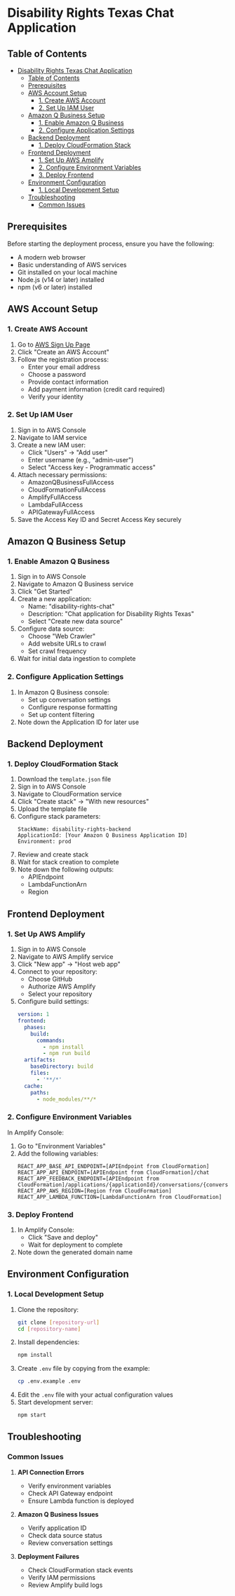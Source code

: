 # Disability Rights Texas Chat Application

## Table of Contents
- [Disability Rights Texas Chat Application](#disability-rights-texas-chat-application)
  - [Table of Contents](#table-of-contents)
  - [Prerequisites](#prerequisites)
  - [AWS Account Setup](#aws-account-setup)
    - [1. Create AWS Account](#1-create-aws-account)
    - [2. Set Up IAM User](#2-set-up-iam-user)
  - [Amazon Q Business Setup](#amazon-q-business-setup)
    - [1. Enable Amazon Q Business](#1-enable-amazon-q-business)
    - [2. Configure Application Settings](#2-configure-application-settings)
  - [Backend Deployment](#backend-deployment)
    - [1. Deploy CloudFormation Stack](#1-deploy-cloudformation-stack)
  - [Frontend Deployment](#frontend-deployment)
    - [1. Set Up AWS Amplify](#1-set-up-aws-amplify)
    - [2. Configure Environment Variables](#2-configure-environment-variables)
    - [3. Deploy Frontend](#3-deploy-frontend)
  - [Environment Configuration](#environment-configuration)
    - [1. Local Development Setup](#1-local-development-setup)
  - [Troubleshooting](#troubleshooting)
    - [Common Issues](#common-issues)

## Prerequisites

Before starting the deployment process, ensure you have the following:
- A modern web browser
- Basic understanding of AWS services
- Git installed on your local machine
- Node.js (v14 or later) installed
- npm (v6 or later) installed

## AWS Account Setup

### 1. Create AWS Account
1. Go to [AWS Sign Up Page](https://portal.aws.amazon.com/billing/signup)
2. Click "Create an AWS Account"
3. Follow the registration process:
   - Enter your email address
   - Choose a password
   - Provide contact information
   - Add payment information (credit card required)
   - Verify your identity

### 2. Set Up IAM User
1. Sign in to AWS Console
2. Navigate to IAM service
3. Create a new IAM user:
   - Click "Users" → "Add user"
   - Enter username (e.g., "admin-user")
   - Select "Access key - Programmatic access"
4. Attach necessary permissions:
   - AmazonQBusinessFullAccess
   - CloudFormationFullAccess
   - AmplifyFullAccess
   - LambdaFullAccess
   - APIGatewayFullAccess
5. Save the Access Key ID and Secret Access Key securely

## Amazon Q Business Setup

### 1. Enable Amazon Q Business
1. Sign in to AWS Console
2. Navigate to Amazon Q Business service
3. Click "Get Started"
4. Create a new application:
   - Name: "disability-rights-chat"
   - Description: "Chat application for Disability Rights Texas"
   - Select "Create new data source"
5. Configure data source:
   - Choose "Web Crawler"
   - Add website URLs to crawl
   - Set crawl frequency
6. Wait for initial data ingestion to complete

### 2. Configure Application Settings
1. In Amazon Q Business console:
   - Set up conversation settings
   - Configure response formatting
   - Set up content filtering
2. Note down the Application ID for later use

## Backend Deployment

### 1. Deploy CloudFormation Stack
1. Download the `template.json` file
2. Sign in to AWS Console
3. Navigate to CloudFormation service
4. Click "Create stack" → "With new resources"
5. Upload the template file
6. Configure stack parameters:
   ```
   StackName: disability-rights-backend
   ApplicationId: [Your Amazon Q Business Application ID]
   Environment: prod
   ```
7. Review and create stack
8. Wait for stack creation to complete
9. Note down the following outputs:
   - APIEndpoint
   - LambdaFunctionArn
   - Region

## Frontend Deployment

### 1. Set Up AWS Amplify
1. Sign in to AWS Console
2. Navigate to AWS Amplify service
3. Click "New app" → "Host web app"
4. Connect to your repository:
   - Choose GitHub
   - Authorize AWS Amplify
   - Select your repository
5. Configure build settings:
   ```yaml
   version: 1
   frontend:
     phases:
       build:
         commands:
           - npm install
           - npm run build
     artifacts:
       baseDirectory: build
       files:
         - '**/*'
     cache:
       paths:
         - node_modules/**/*
   ```

### 2. Configure Environment Variables
In Amplify Console:
1. Go to "Environment Variables"
2. Add the following variables:
   ```
   REACT_APP_BASE_API_ENDPOINT=[APIEndpoint from CloudFormation]
   REACT_APP_API_ENDPOINT=[APIEndpoint from CloudFormation]/chat
   REACT_APP_FEEDBACK_ENDPOINT=[APIEndpoint from CloudFormation]/applications/{applicationId}/conversations/{conversationId}/messages/{messageId}/feedback
   REACT_APP_AWS_REGION=[Region from CloudFormation]
   REACT_APP_LAMBDA_FUNCTION=[LambdaFunctionArn from CloudFormation]
   ```

### 3. Deploy Frontend
1. In Amplify Console:
   - Click "Save and deploy"
   - Wait for deployment to complete
2. Note down the generated domain name

## Environment Configuration

### 1. Local Development Setup
1. Clone the repository:
   ```bash
   git clone [repository-url]
   cd [repository-name]
   ```
2. Install dependencies:
   ```bash
   npm install
   ```
3. Create `.env` file by copying from the example:
   ```bash
   cp .env.example .env
   ```
4. Edit the `.env` file with your actual configuration values
5. Start development server:
   ```bash
   npm start
   ```

## Troubleshooting

### Common Issues

1. **API Connection Errors**
   - Verify environment variables
   - Check API Gateway endpoint
   - Ensure Lambda function is deployed

2. **Amazon Q Business Issues**
   - Verify application ID
   - Check data source status
   - Review conversation settings

3. **Deployment Failures**
   - Check CloudFormation stack events
   - Verify IAM permissions
   - Review Amplify build logs